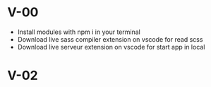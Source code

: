 # V-00

- Install modules with npm i in your terminal
- Download live sass compiler extension on vscode for read scss
- Download live serveur extension on vscode for start app in local
# V-02
